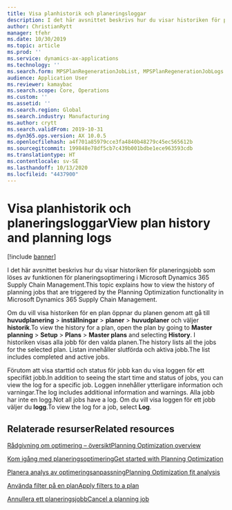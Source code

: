 ```yaml
---
title: Visa planhistorik och planeringsloggar
description: I det här avsnittet beskrivs hur du visar historiken för planeringsjobb som löses av funktionen för planeringsoptimering.
author: ChristianRytt
manager: tfehr
ms.date: 10/30/2019
ms.topic: article
ms.prod: ''
ms.service: dynamics-ax-applications
ms.technology: ''
ms.search.form: MPSPlanRegenerationJobList, MPSPlanRegenerationJobLogs
audience: Application User
ms.reviewer: kamaybac
ms.search.scope: Core, Operations
ms.custom: ''
ms.assetid: ''
ms.search.region: Global
ms.search.industry: Manufacturing
ms.author: crytt
ms.search.validFrom: 2019-10-31
ms.dyn365.ops.version: AX 10.0.5
ms.openlocfilehash: a4f701a85979cce3fa4840b48279c45ec565612b
ms.sourcegitcommit: 199848e78df5cb7c439b001bdbe1ece963593cdb
ms.translationtype: HT
ms.contentlocale: sv-SE
ms.lasthandoff: 10/13/2020
ms.locfileid: "4437900"
---
```

# <a name="view-plan-history-and-planning-logs"></a><span data-ttu-id="da58d-103">Visa planhistorik och planeringsloggar</span><span class="sxs-lookup"><span data-stu-id="da58d-103">View plan history and planning logs</span></span>

[!include [banner](../../includes/banner.md)]

<span data-ttu-id="da58d-104">I det här avsnittet beskrivs hur du visar historiken för planeringsjobb som löses av funktionen för planeringsoptimering i Microsoft Dynamics 365 Supply Chain Management.</span><span class="sxs-lookup"><span data-stu-id="da58d-104">This topic explains how to view the history of planning jobs that are triggered by the Planning Optimization functionality in Microsoft Dynamics 365 Supply Chain Management.</span></span>

<span data-ttu-id="da58d-105">Om du vill visa historiken för en plan öppnar du planen genom att gå till **huvudplanering** \> **inställningar** \> **planer** \> **huvudplaner** och väljer **historik**.</span><span class="sxs-lookup"><span data-stu-id="da58d-105">To view the history for a plan, open the plan by going to **Master planning** \> **Setup** \> **Plans** \> **Master plans** and selecting **History**.</span></span> <span data-ttu-id="da58d-106">I historiken visas alla jobb för den valda planen.</span><span class="sxs-lookup"><span data-stu-id="da58d-106">The history lists all the jobs for the selected plan.</span></span> <span data-ttu-id="da58d-107">Listan innehåller slutförda och aktiva jobb.</span><span class="sxs-lookup"><span data-stu-id="da58d-107">The list includes completed and active jobs.</span></span>

<span data-ttu-id="da58d-108">Förutom att visa starttid och status för jobb kan du visa loggen för ett specifikt jobb.</span><span class="sxs-lookup"><span data-stu-id="da58d-108">In addition to seeing the start time and status of jobs, you can view the log for a specific job.</span></span> <span data-ttu-id="da58d-109">Loggen innehåller ytterligare information och varningar.</span><span class="sxs-lookup"><span data-stu-id="da58d-109">The log includes additional information and warnings.</span></span> <span data-ttu-id="da58d-110">Alla jobb har inte en logg.</span><span class="sxs-lookup"><span data-stu-id="da58d-110">Not all jobs have a log.</span></span> <span data-ttu-id="da58d-111">Om du vill visa loggen för ett jobb väljer du **logg**.</span><span class="sxs-lookup"><span data-stu-id="da58d-111">To view the log for a job, select **Log**.</span></span>

## <a name="related-resources"></a><span data-ttu-id="da58d-112">Relaterade resurser</span><span class="sxs-lookup"><span data-stu-id="da58d-112">Related resources</span></span>

[<span data-ttu-id="da58d-113">Rådgivning om optimering – översikt</span><span class="sxs-lookup"><span data-stu-id="da58d-113">Planning Optimization overview</span></span>](planning-optimization-overview.md)

[<span data-ttu-id="da58d-114">Kom igång med planeringsoptimering</span><span class="sxs-lookup"><span data-stu-id="da58d-114">Get started with Planning Optimization</span></span>](get-started.md)

[<span data-ttu-id="da58d-115">Planera analys av optimeringsanpassning</span><span class="sxs-lookup"><span data-stu-id="da58d-115">Planning Optimization fit analysis</span></span>](planning-optimization-fit-analysis.md)

[<span data-ttu-id="da58d-116">Använda filter på en plan</span><span class="sxs-lookup"><span data-stu-id="da58d-116">Apply filters to a plan</span></span>](plan-filters.md)

[<span data-ttu-id="da58d-117">Annullera ett planeringsjobb</span><span class="sxs-lookup"><span data-stu-id="da58d-117">Cancel a planning job</span></span>](cancel-planning-job.md)
